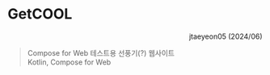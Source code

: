 # GetCOOL

<div align=right>
        jtaeyeon05 (2024/06)
</div>

> Compose for Web 테스트용 선풍기(?) 웹사이트    
> Kotlin, Compose for Web

